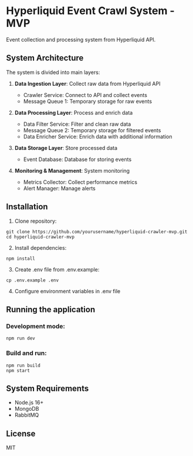 # Hyperliquid Event Crawl System - MVP

Event collection and processing system from Hyperliquid API.

## System Architecture

The system is divided into main layers:

1. **Data Ingestion Layer**: Collect raw data from Hyperliquid API
   - Crawler Service: Connect to API and collect events
   - Message Queue 1: Temporary storage for raw events

2. **Data Processing Layer**: Process and enrich data
   - Data Filter Service: Filter and clean raw data
   - Message Queue 2: Temporary storage for filtered events
   - Data Enricher Service: Enrich data with additional information

3. **Data Storage Layer**: Store processed data
   - Event Database: Database for storing events

4. **Monitoring & Management**: System monitoring
   - Metrics Collector: Collect performance metrics
   - Alert Manager: Manage alerts

## Installation

1. Clone repository:
```
git clone https://github.com/yourusername/hyperliquid-crawler-mvp.git
cd hyperliquid-crawler-mvp
```

2. Install dependencies:
```
npm install
```

3. Create .env file from .env.example:
```
cp .env.example .env
```

4. Configure environment variables in .env file

## Running the application

### Development mode:
```
npm run dev
```

### Build and run:
```
npm run build
npm start
```

## System Requirements

- Node.js 16+
- MongoDB
- RabbitMQ

## License

MIT 